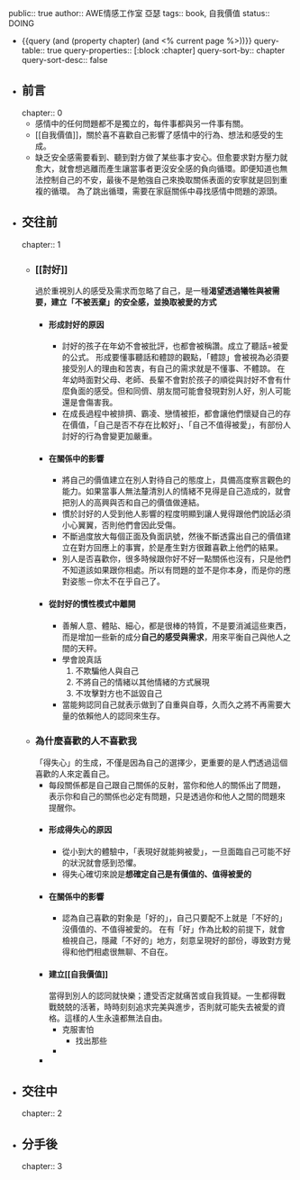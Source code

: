 public:: true
author:: AWE情感工作室 亞瑟
tags:: book, 自我價值 
status:: DOING

- {{query (and (property chapter) (and <% current page %>))}}
  query-table:: true
  query-properties:: [:block :chapter]
  query-sort-by:: chapter
  query-sort-desc:: false
- ## 前言
  chapter:: 0
	- 感情中的任何問題都不是獨立的，每件事都與另一件事有關。
	- [[自我價值]]，關於喜不喜歡自己影響了感情中的行為、想法和感受的生成。
	- 缺乏安全感需要看到、聽到對方做了某些事才安心。但愈要求對方壓力就愈大，就會想逃離而產生讓當事者更沒安全感的負向循環。即便知道也無法控制自己的不安，最後不是勉強自己來換取關係表面的安寧就是回到重複的循環。
	  為了跳出循環，需要在家庭關係中尋找感情中問題的源頭。
- ## 交往前
  chapter:: 1
	- ### [[討好]]
	  過於重視別人的感受及需求而忽略了自己，是一種**渴望透過犧牲與被需要，建立「不被丟棄」的安全感，並換取被愛的方式**
		- ####  形成討好的原因
			- 討好的孩子在年幼不會被批評，也都會被稱讚。成立了聽話=被愛的公式。
			  形成要懂事聽話和體諒的觀點，「體諒」會被視為必須要接受別人的理由和苦衷，有自己的需求就是不懂事、不體諒。
			  在年幼時面對父母、老師、長輩不會對於孩子的順從與討好不會有什麼負面的感受。但和同儕、朋友間可能會發現對別人好，別人可能還是會傷害我。
			- 在成長過程中被排擠、霸凌、戀情被拒，都會讓他們懷疑自己的存在價值，「自己是否不存在比較好」、「自己不值得被愛」，有部份人討好的行為會變更加嚴重。
		- #### 在關係中的影響
			- 將自己的價值建立在別人對待自己的態度上，具備高度察言觀色的能力。如果當事人無法釐清別人的情緒不見得是自己造成的，就會把別人的高興與否和自己的價值做連結。
			- 慣於討好的人受到他人影響的程度明顯到讓人覺得跟他們說話必須小心翼翼，否則他們會因此受傷。
			- 不斷過度放大每個正面及負面訊號，然後不斷透露出自己的價值建立在對方回應上的事實，於是產生對方很難喜歡上他們的結果。
			- 別人是否喜歡你，很多時候跟你好不好一點關係也沒有，只是他們不知道該如果跟你相處。所以有問題的並不是你本身，而是你的應對姿態－你太不在乎自己了。
		- #### 從討好的慣性模式中離開
			- 善解人意、體貼、細心，都是很棒的特質，不是要消滅這些東西，而是增加一些新的成分**自己的感受與需求**，用來平衡自己與他人之間的天秤。
			- 學會說真話
			  1. 不欺騙他人與自己
			  2. 不將自己的情緒以其他情緒的方式展現
			  3. 不攻擊對方也不詆毀自己
			- 當能夠認同自己就表示做到了自重與自尊，久而久之將不再需要大量的依賴他人的認同來生存。
	- ### 為什麼喜歡的人不喜歡我
	  「得失心」的生成，不僅是因為自己的選擇少，更重要的是人們透過這個喜歡的人來定義自己。
		- 每段關係都是自己跟自己關係的反射，當你和他人的關係出了問題，表示你和自己的關係也必定有問題，只是透過你和他人之間的問題來提醒你。
		- #### 形成得失心的原因
			- 從小到大的體驗中，「表現好就能夠被愛」，一旦面臨自己可能不好的狀況就會感到恐懼。
			- 得失心確切來說是**想確定自己是有價值的、值得被愛的**
		- #### 在關係中的影響
			- 認為自己喜歡的對象是「好的」，自己只要配不上就是「不好的」沒價值的、不值得被愛的。
			  在有「好」作為比較的前提下，就會檢視自己，隱藏「不好的」地方，刻意呈現好的部份，導致對方覺得和他們相處很無聊、不自在。
		- #### 建立[[自我價值]]
		  當得到別人的認同就快樂；遭受否定就痛苦或自我質疑。一生都得戰戰兢兢的活著，時時刻刻追求完美與進步，否則就可能失去被愛的資格。這樣的人生永遠都無法自由。
			- 克服害怕
				- 找出那些
			-
		-
- ## 交往中
  chapter:: 2
- ## 分手後
  chapter:: 3